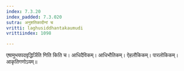 ```yaml
---
index: 7.3.20
index_padded: 7.3.020
sutra: अनुशतिकादीनां च
vritti: laghusiddhantakaumudi
vrittiindex: 1098

---
```

एषामुभयपदवृद्धिर्ञिति णिति किति च। आधिदैविकम्। आधिभौतिकम्। ऐहलौकिकम्। पारलोकिकम्। आकृतिगणोऽयम्॥